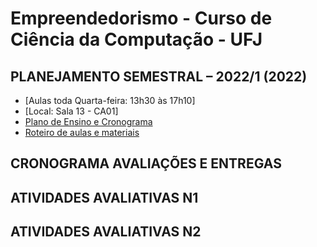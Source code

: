 # Empreendedorismo - Curso de Ciência da Computação - UFJ

## PLANEJAMENTO SEMESTRAL – 2022/1 (2022)

- [Aulas toda Quarta-feira: 13h30 às 17h10]
- [Local: Sala 13 - CA01]
- [Plano de Ensino e Cronograma](documentos/plano_ensino_empreendedorismo.pdf)
- [Roteiro de aulas e materiais](documentos/roteiro.md)

##  CRONOGRAMA AVALIAÇÕES E ENTREGAS

##  ATIVIDADES AVALIATIVAS N1


##  ATIVIDADES AVALIATIVAS N2
